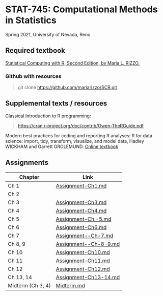 # STAT-745: Computational Methods in Statistics

Spring 2021, University of Nevada, Reno

## Required textbook
[Statistical Computing with R, Second Edition, by Maria L. RIZZO.](<https://github.com/moni-roy/STAT-745/blob/master/statistical-computer-with-r-2nd-edition.pdf>)

### Github with resources

> git clone https://github.com/mariarizzo/SCR.git

## Supplemental texts / resources
Classical Introduction to R programming:
> https://cran.r-project.org/doc/contrib/Owen-TheRGuide.pdf

Modern best practices for coding and reporting R analyses:
R for data science: import, tidy, transform, visualize, and model data, Hadley WICKHAM and Garrett GROLEMUND. [Online textbook](<https://r4ds.had.co.nz/>)

## Assignments

|Chapter| Link|
|---|---|
|Ch 1| [Assignment-Ch1.md](https://github.com/moni-roy/STAT-745/blob/master/Assignments/Assignment-Ch1.md)|
|Ch 2| |
|Ch 3| [Assignment-Ch3.md](https://github.com/moni-roy/STAT-745/blob/master/Assignments/Assignment-Ch3.md)|
|Ch 4| [Assignment-Ch4.md](https://github.com/moni-roy/STAT-745/blob/master/Assignments/Assignment-Ch4.md)|
|Ch 5| [Assignment-Ch.-5.md](https://github.com/moni-roy/STAT-745/blob/master/Assignments/Assignment--Ch.-5.md)|
|Ch 6| [Assignment-Ch6.md](https://github.com/moni-roy/STAT-745/blob/master/Assignments/Assignment-Ch6.md)|
|Ch 7| [Assignment--Ch-7.md](https://github.com/moni-roy/STAT-745/blob/master/Assignments/Assignment--Ch-7.md)|
|Ch 8, 9| [Assignment--Ch-8-9.md](https://github.com/moni-roy/STAT-745/blob/master/Assignments/Assignment--Ch8-9.md)|
|Ch 10| [Assignment-Ch10.md](https://github.com/moni-roy/STAT-745/blob/master/Assignments/Assignment-Ch10.md)|
|Ch 11| [Assignment-Ch11.md](https://github.com/moni-roy/STAT-745/blob/master/Assignments/Assignment-Ch11.md)|
|Ch 12| [Assignment-Ch12.md](https://github.com/moni-roy/STAT-745/blob/master/Assignments/Assignment-Ch12.md)|
|Ch 13, 14| [Assignment-Ch13-14.md](https://github.com/moni-roy/STAT-745/blob/master/Assignments/Assignment-Ch13-14.md)|
|Midterm (Ch 3, 4)| [Midterm.md](https://github.com/moni-roy/STAT-745/blob/master/Midterm.md)
